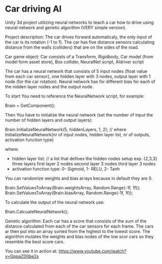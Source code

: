 # Car driving AI
 Unity 3d project utilizing neural networks to teach a car how to drive using neural network and genetic algorithm (VERY simple version). 
 
Project description:
 The car drives forward automaticaly, the only input of the car is its rotation (-1 to 1). The car has five distance sensors calculating  distance from the walls (colliders) that are on the sides of the road.
 
Car game object:
 Car consists of a Transform, Rigidbody, Car model (from model form asset store), Box collider, NeuralNet script, AIdriver script
 
 The car has a neural network that consists of 5 input nodes (float value from each car sensor), one hidden layer with 3 nodes, output layer with 1 node (for the car rotation). Neural network has for different bias for each of the nidden layer nodes and the output node. 
 
 To start You need to reference the NeuralNetwork script, for example:
 
 Brain = GetComponent<NeuralNet>();
 
 Then You have to initialize the neural network (set the number of input the number of hidden layers and output layers):
 
 Brain.InitializeNeuralNetwork(5, hiddenLayers, 1, 2); // where InitializeNeuralNetwork(nr of input nodes, hidden layer list, nr of outputs, activation function type)
 
 where:
 - hidden layer list: // a list that defines the hidden nodes setup exp. {2,3,3} three layers first layer 2 nodes second layer 3 nodes third layer 3 nodes
 - activation function type: 0- Sigmoid, 1- RELU, 2- Tanh
 
 You can randomize weights and bias arrays because in default they are 0.
 
 Brain.SetValuesToArray(Brain.weightsArray, Random.Range(-1f, 1f));
 Brain.SetValuesToArray(Brain.biasArray, Random.Range(-1f, 1f));

To calculate the output of the neural network use:

Brain.CalcuateNeuralNetwork();

Genetic algorithm:
Each car has a score that consists of the sum of the distance calculated from each of the car sensors for each frame. The cars ar then put into an array sorted from the highest to the lowest score. 
The algorithm mutates the weights and bias nodes of the low scor cars so they resemble the best score cars.

You can see it in action at: https://www.youtube.com/watch?v=GppaZ00be2s

